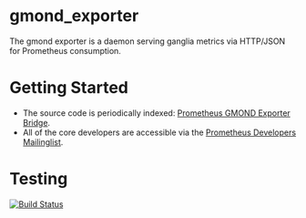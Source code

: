 gmond_exporter
==============

The gmond exporter is a daemon serving ganglia metrics via HTTP/JSON for Prometheus consumption.

# Getting Started

  * The source code is periodically indexed: [Prometheus GMOND Exporter Bridge](http://godoc.org/github.com/prometheus/gmond_exporter).
  * All of the core developers are accessible via the [Prometheus Developers Mailinglist](https://groups.google.com/forum/?fromgroups#!forum/prometheus-developers).

# Testing

[![Build Status](https://travis-ci.org/prometheus/gmond_exporter.png?branch=master)](https://travis-ci.org/prometheus/gmond_exporter)
